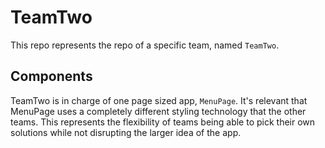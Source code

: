 # TeamTwo

This repo represents the repo of a specific team, named `TeamTwo`.

## Components

TeamTwo is in charge of one page sized app, `MenuPage`. It's relevant that MenuPage uses a completely different styling technology that the other teams. This represents the flexibility of teams being able to pick their own solutions while not disrupting the larger idea of the app.
